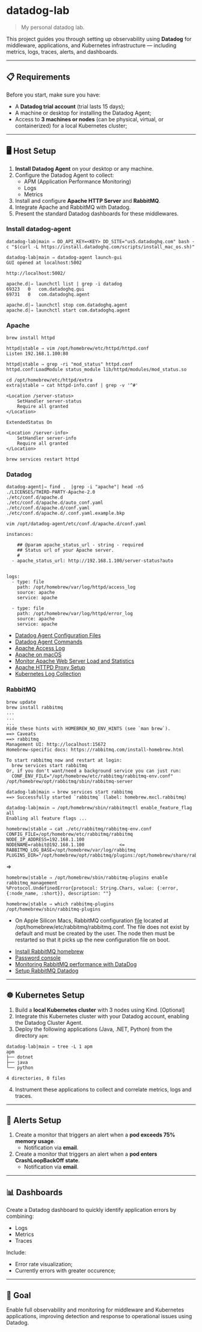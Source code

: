 # datadog-lab

> My personal datadog lab. 

This project guides you through setting up observability using **Datadog** for middleware, applications, and Kubernetes infrastructure — including metrics, logs, traces, alerts, and dashboards.

---

## 📋 Requirements

Before you start, make sure you have:

- A **Datadog trial account** (trial lasts 15 days);
- A machine or desktop for installing the Datadog Agent;
- Access to **3 machines or nodes** (can be physical, virtual, or containerized) for a local Kubernetes cluster;

---

## 🖥️ Host Setup

1. **Install Datadog Agent** on your desktop or any machine.
2. Configure the Datadog Agent to collect:
   - APM (Application Performance Monitoring)
   - Logs
   - Metrics
3. Install and configure **Apache HTTP Server** and **RabbitMQ**.
4. Integrate Apache and RabbitMQ with Datadog.
5. Present the standard Datadog dashboards for these middlewares.


### Install datadog-agent
```
datadog-lab|main ⇒ DD_API_KEY=<KEY> DD_SITE="us5.datadoghq.com" bash -c "$(curl -L https://install.datadoghq.com/scripts/install_mac_os.sh)"
```

```
datadog-lab|main ⇒ datadog-agent launch-gui
GUI opened at localhost:5002

http://localhost:5002/
```

```
apache.d|⇒ launchctl list | grep -i datadog
69323	0	com.datadoghq.gui
69731	0	com.datadoghq.agent
```

```
apache.d|⇒ launchctl stop com.datadoghq.agent
apache.d|⇒ launchctl start com.datadoghq.agent
```

### Apache
```
brew install httpd
```

```
httpd|stable ⇒ vim /opt/homebrew/etc/httpd/httpd.conf
Listen 192.168.1.100:80

httpd|stable ⇒ grep -ri "mod_status" httpd.conf
httpd.conf:LoadModule status_module lib/httpd/modules/mod_status.so

cd /opt/homebrew/etc/httpd/extra
extra|stable ⇒ cat httpd-info.conf | grep -v '^#'

<Location /server-status>
    SetHandler server-status
    Require all granted
</Location>

ExtendedStatus On

<Location /server-info>
    SetHandler server-info
    Require all granted
</Location>
```

```
brew services restart httpd
```

### Datadog

```
datadog-agent|⇒ find .  |grep -i "apache"| head -n5
./LICENSES/THIRD-PARTY-Apache-2.0
./etc/conf.d/apache.d
./etc/conf.d/apache.d/auto_conf.yaml
./etc/conf.d/apache.d/conf.yaml
./etc/conf.d/apache.d/.conf.yaml.example.bkp
```

```
vim /opt/datadog-agent/etc/conf.d/apache.d/conf.yaml
```

```
instances:

    ## @param apache_status_url - string - required
    ## Status url of your Apache server.
    #
  - apache_status_url: http://192.168.1.100/server-status?auto


logs:
  - type: file
    path: /opt/homebrew/var/log/httpd/access_log
    source: apache
    service: apache

  - type: file
    path: /opt/homebrew/var/log/httpd/error_log
    source: apache
    service: apache
```

- [Datadog Agent Configuration Files](https://docs.datadoghq.com/agent/configuration/agent-configuration-files/#agent-configuration-directory)
- [Datadog Agent Commands](https://docs.datadoghq.com/agent/configuration/agent-commands/#start-stop-and-restart-the-agent)
- [Apache Access Log](https://phoenixnap.com/kb/apache-access-log)
- [Apache on macOS](https://www.git-tower.com/blog/apache-on-macos)
- [Monitor Apache Web Server Load and Statistics](https://www.tecmint.com/monitor-apache-web-server-load-and-page-statistics/)
- [Apache HTTPD Proxy Setup](https://docs.datadoghq.com/tracing/trace_collection/proxy_setup/httpd/)
- [Kubernetes Log Collection](https://docs.datadoghq.com/containers/kubernetes/log/?tab=datadogoperator)


### RabbitMQ

```
brew update
brew install rabbitmq
...
...
...
Hide these hints with HOMEBREW_NO_ENV_HINTS (see `man brew`).
==> Caveats
==> rabbitmq
Management UI: http://localhost:15672
Homebrew-specific docs: https://rabbitmq.com/install-homebrew.html

To start rabbitmq now and restart at login:
  brew services start rabbitmq
Or, if you don't want/need a background service you can just run:
  CONF_ENV_FILE="/opt/homebrew/etc/rabbitmq/rabbitmq-env.conf" /opt/homebrew/opt/rabbitmq/sbin/rabbitmq-server
```

```
datadog-lab|main ⇒ brew services start rabbitmq
==> Successfully started `rabbitmq` (label: homebrew.mxcl.rabbitmq)

datadog-lab|main ⇒ /opt/homebrew/sbin/rabbitmqctl enable_feature_flag all
Enabling all feature flags ...
```

```
homebrew|stable ⇒ cat ./etc/rabbitmq/rabbitmq-env.conf
CONFIG_FILE=/opt/homebrew/etc/rabbitmq/rabbitmq
NODE_IP_ADDRESS=192.168.1.100
NODENAME=rabbit@192.168.1.100             <= 
RABBITMQ_LOG_BASE=/opt/homebrew/var/log/rabbitmq
PLUGINS_DIR="/opt/homebrew/opt/rabbitmq/plugins:/opt/homebrew/share/rabbitmq/plugins"
```

=>
```
homebrew|stable ⇒ /opt/homebrew/sbin/rabbitmq-plugins enable rabbitmq_management
%Protocol.UndefinedError{protocol: String.Chars, value: {:error, {:node_name, :short}}, description: ""}
```

```
homebrew|stable ⇒ which rabbitmq-plugins
/opt/homebrew/sbin/rabbitmq-plugins
```

* On Apple Silicon Macs, RabbitMQ configuration [file](https://www.rabbitmq.com/docs/install-homebrew#:~:text=On%20Apple%20Silicon%20Macs%2C%20RabbitMQ,new%20configuration%20file%20on%20boot) located at /opt/homebrew/etc/rabbitmq/rabbitmq.conf. The file does not exist by default and must be created by the user. The node then must be restarted so that it picks up the new configuration file on boot.

- [Install RabbitMQ homebrew](https://www.rabbitmq.com/docs/install-homebrew)
- [Password console](https://www.rabbitmq.com/docs/passwords)
- [Monitoring RabbitMQ performance with DataDog](https://www.datadoghq.com/blog/monitoring-rabbitmq-performance-with-datadog/)
- [Setup RabbitMQ Datadog](https://docs.datadoghq.com/integrations/rabbitmq/?tab=host)

---

## ☸️ Kubernetes Setup

1. Build a **local Kubernetes cluster** with 3 nodes using Kind. [Optional]
2. Integrate this Kubernetes cluster with your Datadog account, enabling the Datadog Cluster Agent.
3. Deploy the following applications (Java, .NET, Python) from the directory `apm`:
```
datadog-lab|main ⇒ tree -L 1 apm
apm
├── dotnet
├── java
└── python

4 directories, 0 files
```
4. Instrument these applications to collect and correlate metrics, logs and traces.





---

## 🚨 Alerts Setup

1. Create a monitor that triggers an alert when a **pod exceeds 75% memory usage**.
   - Notification via **email**.
2. Create a monitor that triggers an alert when a **pod enters CrashLoopBackOff state**.
   - Notification via **email**.

---

## 📊 Dashboards

Create a Datadog dashboard to quickly identify application errors by combining:

- Logs
- Metrics
- Traces

Include:

- Error rate visualization;
- Currently errors with greater occurence;

---

## 🎯 Goal

Enable full observability and monitoring for middleware and Kubernetes applications, improving detection and response to operational issues using Datadog.
